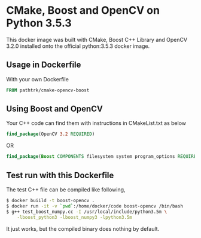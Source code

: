 # CMake, Boost and OpenCV on Python 3.5.3

This docker image was built with CMake, Boost C++ Library and OpenCV 3.2.0 installed onto the official python:3.5.3 docker image.

## Usage in Dockerfile

With your own Dockerfile

```dockerfile
FROM pathtrk/cmake-opencv-boost
```

## Using Boost and OpenCV

Your C++ code can find them with instructions in CMakeList.txt as below 

```cmake
find_package(OpenCV 3.2 REQUIRED)
```

OR

```cmake
find_package(Boost COMPONENTS filesystem system program_options REQUIRED)
```

## Test run with this Dockerfile

The test C++ file can be compiled like following,

```bash
$ docker buiild -t boost-opencv .
$ docker run -it -v `pwd`:/home/docker/code boost-opencv /bin/bash
$ g++ test_boost_numpy.cc -I /usr/local/include/python3.5m \
    -lboost_python3 -lboost_numpy3 -lpython3.5m
```

It just works, but the compiled binary does nothing by default.
